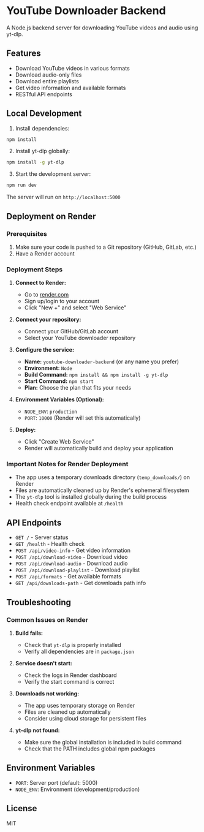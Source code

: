 # YouTube Downloader Backend

A Node.js backend server for downloading YouTube videos and audio using yt-dlp.

## Features

- Download YouTube videos in various formats
- Download audio-only files
- Download entire playlists
- Get video information and available formats
- RESTful API endpoints

## Local Development

1. Install dependencies:
```bash
npm install
```

2. Install yt-dlp globally:
```bash
npm install -g yt-dlp
```

3. Start the development server:
```bash
npm run dev
```

The server will run on `http://localhost:5000`

## Deployment on Render

### Prerequisites

1. Make sure your code is pushed to a Git repository (GitHub, GitLab, etc.)
2. Have a Render account

### Deployment Steps

1. **Connect to Render:**
   - Go to [render.com](https://render.com)
   - Sign up/login to your account
   - Click "New +" and select "Web Service"

2. **Connect your repository:**
   - Connect your GitHub/GitLab account
   - Select your YouTube downloader repository

3. **Configure the service:**
   - **Name:** `youtube-downloader-backend` (or any name you prefer)
   - **Environment:** `Node`
   - **Build Command:** `npm install && npm install -g yt-dlp`
   - **Start Command:** `npm start`
   - **Plan:** Choose the plan that fits your needs

4. **Environment Variables (Optional):**
   - `NODE_ENV`: `production`
   - `PORT`: `10000` (Render will set this automatically)

5. **Deploy:**
   - Click "Create Web Service"
   - Render will automatically build and deploy your application

### Important Notes for Render Deployment

- The app uses a temporary downloads directory (`temp_downloads/`) on Render
- Files are automatically cleaned up by Render's ephemeral filesystem
- The `yt-dlp` tool is installed globally during the build process
- Health check endpoint available at `/health`

## API Endpoints

- `GET /` - Server status
- `GET /health` - Health check
- `POST /api/video-info` - Get video information
- `POST /api/download-video` - Download video
- `POST /api/download-audio` - Download audio
- `POST /api/download-playlist` - Download playlist
- `POST /api/formats` - Get available formats
- `GET /api/downloads-path` - Get downloads path info

## Troubleshooting

### Common Issues on Render

1. **Build fails:**
   - Check that `yt-dlp` is properly installed
   - Verify all dependencies are in `package.json`

2. **Service doesn't start:**
   - Check the logs in Render dashboard
   - Verify the start command is correct

3. **Downloads not working:**
   - The app uses temporary storage on Render
   - Files are cleaned up automatically
   - Consider using cloud storage for persistent files

4. **yt-dlp not found:**
   - Make sure the global installation is included in build command
   - Check that the PATH includes global npm packages

## Environment Variables

- `PORT`: Server port (default: 5000)
- `NODE_ENV`: Environment (development/production)

## License

MIT 